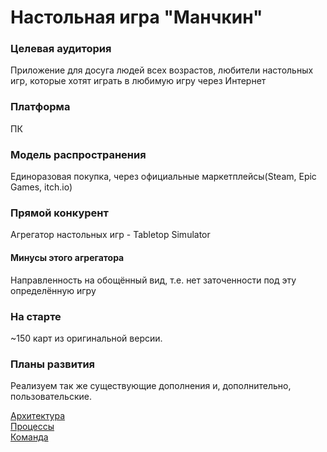 # Настольная игра "Манчкин" 

### Целевая аудитория
Приложение для досуга людей всех возрастов, любители настольных игр, которые хотят играть в любимую игру через Интернет 

### Платформа 
ПК

### Модель распространения
Единоразовая покупка, через официальные маркетплейсы(Steam, Epic Games, itch.io)

### Прямой конкурент
Агрегатор настольных игр - Tabletop Simulator
#### Минусы этого агрегатора 
Направленность на обощённый вид, т.е. нет заточенности под эту определённую игру

### На старте
~150 карт из оригинальной версии. 
### Планы развития
Реализуем так же существующие дополнения и, дополнительно, пользовательские.




[Архитектура](architecture.md)  
[Процессы](process.md)  
[Команда](team.md)  

